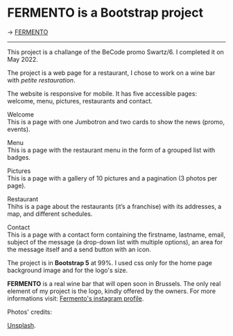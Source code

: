 # FERMENTO is a Bootstrap project

-> [FERMENTO](https://ariannatelesca.github.io/Restaurant/)

---

This project is a challange of the BeCode promo Swartz/6. I completed it on May 2022.    

The project is a web page for a restaurant, I chose to work on a wine bar with *petite restauration*.  

The website is responsive for mobile. It has five accessible pages: welcome, menu, pictures, restaurants and contact.  

Welcome  
This is a page with one Jumbotron and two cards to show the news (promo, events).  

Menu  
This is a page with the restaurant menu in the form of a grouped list with badges.  

Pictures  
This is a page with a gallery of 10 pictures and a pagination (3 photos per page).  

Restaurant  
Thihs is a page about the restaurants (it’s a franchise) with its addresses, a map, and different schedules.  

Contact  
This is a page with a contact form containing the firstname, lastname, email, subject of the message (a drop-down list with multiple options), an area for the message itself and a send button with an icon.  


The project is in **Bootstrap 5** at 99%. I used css only for the home page background image and for the logo's size.  

**FERMENTO** is a real wine bar that will open soon in Brussels. The only real element of my project is the logo, kindly offered by the owners. 
For more informations visit: [Fermento's instagram profile](https://www.instagram.com/fermentowinebar/?hl=en).  


Photos' credits:  

[Unsplash](https://unsplash.com/s/photos/wine-glass?utm_source=unsplash&utm_medium=referral&utm_content=creditCopyText).    




 
   
      
 
    

  
  